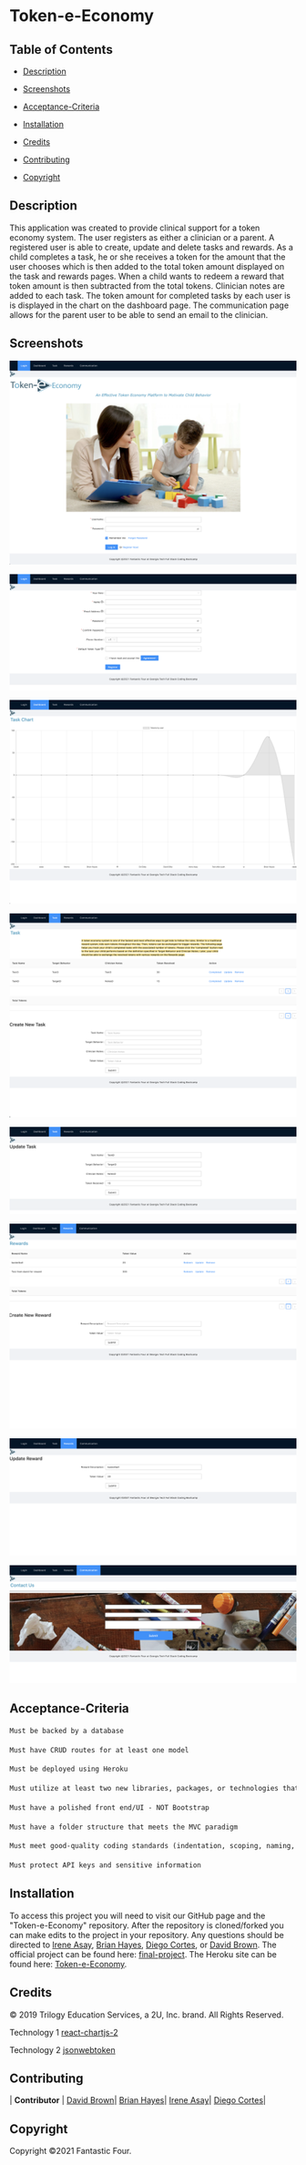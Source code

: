 # Token-e-Economy

## Table of Contents

- [Description](#description)

- [Screenshots](#screenshots)

- [Acceptance-Criteria](#Acceptance-Criteria)

- [Installation](#installation)

- [Credits](#credits)

- [Contributing](#contributing)

- [Copyright](#copyright)

## Description

This application was created to provide clinical support for a token economy system. The user registers as either a clinician or a parent. A registered user is able to create, update and delete tasks and rewards. As a child completes a task, he or she receives a token for the amount that the user chooses which is then added to the total token amount displayed on the task and rewards pages. When a child wants to redeem a reward that token amount is then subtracted from the total tokens. Clinician notes are added to each task. The token amount for completed tasks by each user is is displayed in the chart on the dashboard page. The communication page allows for the parent user to be able to send an email to the clinician.

## Screenshots

![Home](./client/public/img/home.png)

![Register](./client/public/img/register.png)

![DashBoard](./client/public/img/task_chart.png)

![Task](./client/public/img/task.png)

![TaskUpdate](./client/public/img/task_update.png)

![Rewards](./client/public/img/rewards.png)

![RewardsUpdate](./client/public/img/reward_update.png)

![Contact](./client/public/img/contact.png)

## Acceptance-Criteria

```md
Must be backed by a database

Must have CRUD routes for at least one model

Must be deployed using Heroku

Must utilize at least two new libraries, packages, or technologies that we haven't discussed

Must have a polished front end/UI - NOT Bootstrap

Must have a folder structure that meets the MVC paradigm

Must meet good-quality coding standards (indentation, scoping, naming, etc.)

Must protect API keys and sensitive information
```

## Installation

To access this project you will need to visit our GitHub page and the "Token-e-Economy" repository. After the repository is cloned/forked you can make edits to the project in your repository. Any questions should be directed to [Irene Asay](irene.hsu.asay@gmail.com), [Brian Hayes](bhayes81@gmail.com), [Diego Cortes](diegocortes4@gmail.com), or [David Brown](gatech55@gmail.com). The official project can be found here: [final-project](https://github.com/diegocortes4/Token-e-Economy). The Heroku site can be found here: [Token-e-Economy](https://token-e-economy.herokuapp.com/).

## Credits

© 2019 Trilogy Education Services, a 2U, Inc. brand. All Rights Reserved.

Technology 1
[react-chartjs-2](https://www.npmjs.com/package/react-chartjs-2)

Technology 2
[jsonwebtoken](https://www.npmjs.com/package/jsonwebtoken)

## Contributing

| **Contributor** |
[David Brown](https://github.com/GaTech55)|
[Brian Hayes](https://github.com/bhayes11)|
[Irene Asay](https://github.com/IreneAsay)|
[Diego Cortes](https://github.com/diegocortes4)|

## Copyright

Copyright ©2021 Fantastic Four.

